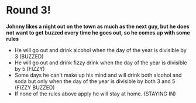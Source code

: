# Round 3!

**Johnny likes a night out on the town as much as the next guy, but he does not want to get buzzed every time he goes
out, so he comes up with some rules**

- He will go out and drink alcohol when the day of the year is divisible by 3 (BUZZED)
- He will go out and drink fizzy drink when the day of the year is divisible by 5 (FIZZY)
- Some days he can't make up his mind and will drink both alcohol and soda but only when the day of the year is
  divisible by both 3 and 5 (FIZZY BUZZED)
- If none of the rules above apply he will stay at home. (STAYING IN)






